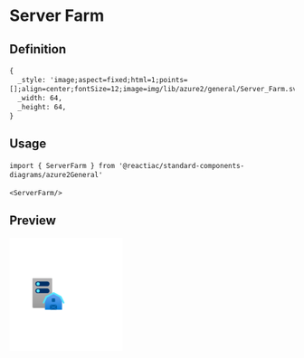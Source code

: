 # Server Farm

## Definition

```
{
  _style: 'image;aspect=fixed;html=1;points=[];align=center;fontSize=12;image=img/lib/azure2/general/Server_Farm.svg;strokeColor=none;',
  _width: 64,
  _height: 64,
}
```

## Usage

```
import { ServerFarm } from '@reactiac/standard-components-diagrams/azure2General'

<ServerFarm/>
```

## Preview

<img src="./server-farm.png" width="200"/>

